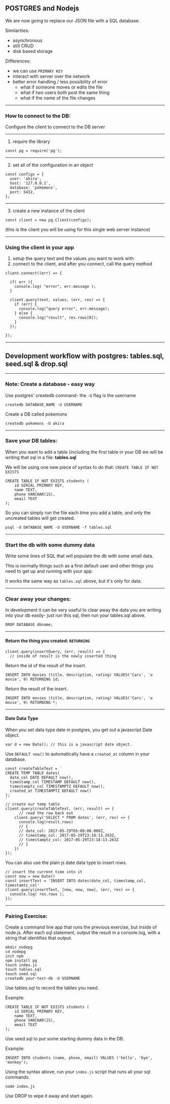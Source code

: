 ## POSTGRES and Nodejs

We are now going to replace our JSON file with a SQL database.

Similarities:
- asynchronous
- still CRUD
- disk based storage

Differences:
- we can use `PRIMARY KEY`
- interact with server over the network
- better error handling / less possibility of error
  - what if someone moves or edits the file
  - what if two users both post the same thing
  - what if the name of the file changes

---

### How to connect to the DB:
Configure the client to connect to the DB server

---

1. require the library
```
const pg = require('pg');
```

---

2. set all of the configuration in an object
```
const configs = {
  user: 'akira',
  host: '127.0.0.1',
  database: 'pokemons',
  port: 5432,
};
```

---

3. create a new instance of the client
```
const client = new pg.Client(configs);
```
(this is the client you will be using for this single web server instance)

---

### Using the client in your app
1. setup the query text and the values you want to work with
1. connect to the client, and after you connect, call the query method

```
client.connect((err) => {

  if( err ){
    console.log( "error", err.message );
  }

  client.query(text, values, (err, res) => {
    if (err) {
      console.log("query error", err.message);
    } else {
      console.log("result", res.rows[0]);
    }
  });

});
```

---

## Development workflow with postgres: tables.sql, seed.sql & drop.sql

---

### Note: Create a database - easy way

Use postgres' createdb command- the `-U` flag is the username

```
createdb DATABASE_NAME -U USERNAME
```

Create a DB called pokemons
```
createdb pokemons -U akira
```

---

### Save your DB tables:
When you want to add a table (including the first table in your DB we will be writing that sql in a file: **tables.sql**

We will be using one new piece of syntax to do that: `CREATE TABLE IF NOT EXISTS`
```
CREATE TABLE IF NOT EXISTS students (
    id SERIAL PRIMARY KEY,
    name TEXT,
    phone VARCHAR(15),
    email TEXT
);
```

So you can simply run the file each time you add a table, and only the uncreated tables will get created.

```
psql -d DATABASE_NAME -U USERNAME -f tables.sql
```

---

### Start the db with some dummy data
Write some lines of SQL that will populate the db with some small data.

This is normally things such as a first default user and other things you need to get up and running with your app.

It works the same way as `tables.sql` above, but it's only for data.

---

### Clear away your changes:
In development it can be very useful to clear away the data you are writing into your db easily- just run this sql, then run your tables.sql above.

```
DROP DATABASE dbname;
```

---

#### Return the thing you created: `RETURNING`

```
client.query(insertQuery, (err, result) => {
  // inside of result is the newly inserted thing
```

Return the id of the result of the insert.
```
INSERT INTO movies (title, description, rating) VALUES('Cars', 'a movie', 9) RETURNING id;
```

Return the result of the insert.
```
INSERT INTO movies (title, description, rating) VALUES('Cars', 'a movie', 9) RETURNING *;
```

---

#### Date Data Type

When you set data type date in postgres, you get out a javascript Date object.

```
var d = new Date(); // this is a javascript date object.
```

Use `DEFAULT now()` to automatically have a `created_at` column in your database.

```
const createTableText = `
CREATE TEMP TABLE dates(
  date_col DATE DEFAULT now(),
  timestamp_col TIMESTAMP DEFAULT now(),
  timestamptz_col TIMESTAMPTZ DEFAULT now(),
  created_at TIMESTAMPTZ DEFAULT now()
);
`
// create our temp table
client.query(createTableText, (err, result) => {
      // read the row back out
    client.query('SELECT * FROM dates', (err, res) => {
      console.log(result.rows)
      // {
      // date_col: 2017-05-29T05:00:00.000Z,
      // timestamp_col: 2017-05-29T23:18:13.263Z,
      // timestamptz_col: 2017-05-29T23:18:13.263Z
      // }
    })
});
```

You can also use the plain js date data type to insert rows.
```
// insert the current time into it
const now = new Date()
const insertText = 'INSERT INTO dates(date_col, timestamp_col, timestamtz_col'
client.query(insertText, [now, now, now], (err, res) => {
  console.log( res.rows );
});
```
---

### Pairing Exercise:
Create a command line app that runs the previous exercise, but inside of node.js. After each sql statement, output the result in a console.log, with a string that identifies that output.

```
mkdir nodepg
cd nodepg
init npm
npm install pg
touch index.js
touch tables.sql
touch seed.sql
createdb your-test-db -U USERNAME
```
Use tables.sql to record the tables you need.

Example:
```
CREATE TABLE IF NOT EXISTS students (
    id SERIAL PRIMARY KEY,
    name TEXT,
    phone VARCHAR(15),
    email TEXT
);
```

Use seed.sql to put some starting dummy data in the DB.

Example:
```
INSERT INTO students (name, phone, email) VALUES ('hello', 'bye', 'monkey');
```

Using the syntax above, run your `index.js` script that runs all your sql commands.
```
node index.js
```

Use DROP to wipe it away and start again.
